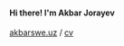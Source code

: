 #### Hi there! I'm Akbar Jorayev
<a href="https://akbarswe.uz" ref="noreferrer">akbarswe.uz</a>
/
<a href="https://drive.google.com/file/d/1XtZ-aMf7wpGQar5VpxOh48w_n0TGfI-e/view?usp=sharing" target="_blank">cv</a>
